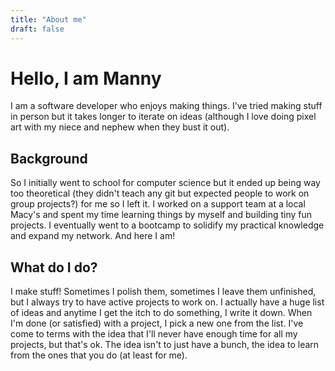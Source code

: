 ```yaml
---
title: "About me"
draft: false
---
```


# Hello, I am Manny
I am a software developer who enjoys making things. I've tried making stuff in person but it takes longer to iterate on ideas (although I love doing pixel art with my niece and nephew when they bust it out).

## Background
So I initially went to school for computer science but it ended up being way too theoretical (they didn't teach any git but expected people to work on group projects?) for me so I left it. I worked on a support team at a local Macy's and spent my time learning things by myself and building tiny fun projects. I eventually went to a bootcamp to solidify my practical knowledge and expand my network. And here I am!

## What do I do?
I make stuff! Sometimes I polish them, sometimes I leave them unfinished, but I always try to have active projects to work on. I actually have a huge list of ideas and anytime I get the itch to do something, I write it down. When I'm done (or satisfied) with a project, I pick a new one from the list. I've come to terms with the idea that I'll never have enough time for all my projects, but that's ok. The idea isn't to just have a bunch, the idea to learn from the ones that you do (at least for me).
